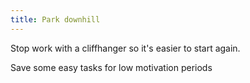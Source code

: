 ```yaml
---
title: Park downhill
---
```


Stop work with a cliffhanger so it's easier to start again. 

Save some easy tasks for low motivation periods 
